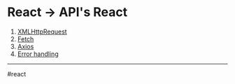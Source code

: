 # React -> API's React

1.  [XMLHttpRequest](react_xmlhttprequest.md)
2. [Fetch](fetch_react.md)
3. [Axios](axios_react.md)
4. [Error handling](react_errorhandling.md)
- - - 
#react 